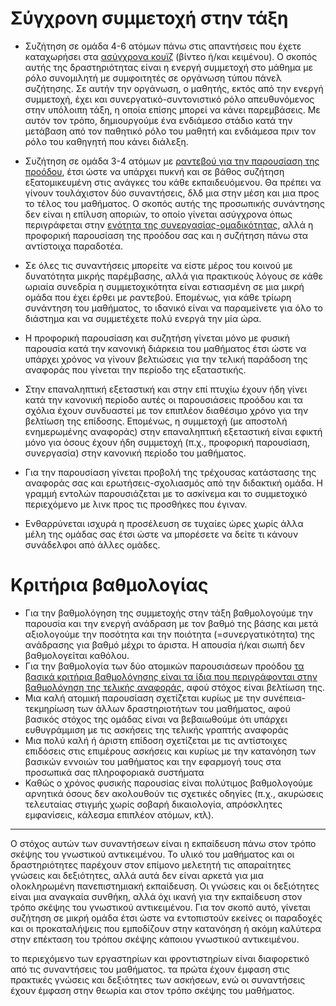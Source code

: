 # Σύγχρονη συμμετοχή στην τάξη

* Συζήτηση σε ομάδα 4-6 ατόμων πάνω στις απαντήσεις που έχετε καταχωρήσει στα [ασύγχρονα κουϊζ](https://courses-ionio.github.io/help/quiz/) (βίντεο ή/και κειμένου). Ο σκοπός αυτής της δραστηριότητας είναι η ενεργή συμμετοχή στο μάθημα με ρόλο συνομιλητή με συμφοιτητές σε οργάνωση τύπου πάνελ συζήτησης. Σε αυτήν την οργάνωση, ο μαθητής, εκτός από την ενεργή συμμετοχή, έχει και συνεργατικό-συντονιστικό ρόλο απευθυνόμενος στην υπόλοιπη τάξη, η οποία επίσης μπορεί να κάνει παρεμβάσεις. Με αυτόν τον τρόπο, δημιουργούμε ένα ενδιάμεσο στάδιο κατά την μετάβαση από τον παθητικό ρόλο του μαθητή και ενδιάμεσα πριν τον ρόλο του καθηγητή που κάνει διάλεξη.

* Συζήτηση σε ομάδα 3-4 ατόμων με [ραντεβού για την παρουσίαση της προόδου](https://courses-ionio.github.io/help/progress/), έτσι ώστε να υπάρχει πυκνή και σε βάθος συζήτηση εξατομικευμένη στις ανάγκες του κάθε εκπαιδευόμενου. Θα πρέπει να γίνουν τουλάχιστον δύο συναντήσεις, δλδ μια στην μέση και μια προς το τέλος του μαθήματος. Ο σκοπός αυτής της προσωπικής συνάντησης δεν είναι η επίλυση αποριών, το οποίο γίνεται ασύγχρονα όπως περιγράφεται στην [ενότητα της συνεργασίας-ομαδικότητας](https://courses-ionio.github.io/help/teamwork/), αλλά η προφορική παρουσίαση της προόδου σας και η συζήτηση πάνω στα αντίστοιχα παραδοτέα. 

* Σε όλες τις συναντήσεις μπορείτε να είστε μέρος του κοινού με δυνατότητα μικρής παρέμβασης, αλλά για πρακτικούς λόγους σε κάθε ωριαία συνεδρία η συμμετοχικότητα είναι εστιασμένη σε μια μικρή ομάδα που έχει έρθει με ραντεβού. Επομένως, για κάθε τρίωρη συνάντηση του μαθήματος, το ιδανικό είναι να παραμείνετε για όλο το διάστημα και να συμμετέχετε πολύ ενεργά την μία ώρα.

* Η προφορική παρουσίαση και συζητήση γίνεται μόνο με φυσική παρουσία κατά την κανονική διάρκεια του μαθήματος έτσι ώστε να υπάρχει χρόνος να γίνουν βελτιώσεις για την τελική παράδοση της αναφοράς που γίνεται την περίοδο της εξαταστικής. 

* Στην επαναληπτική εξεταστική και στην επί πτυχίω έχουν ήδη γίνει κατά την κανονική περίοδο αυτές οι παρουσιάσεις προόδου και τα σχόλια έχουν συνδυαστεί με τον επιπλέον διαθέσιμο χρόνο για την βελτίωση της επίδοσης. Επομένως, η συμμετοχή (με αποστολή ενημερωμένης αναφοράς) στην επαναληπτική εξεταστική είναι εφικτή μόνο για όσους έχουν ήδη συμμετοχή (π.χ., προφορική παρουσίαση, συνεργασία) στην κανονική περίοδο του μαθήματος.
 
* Για την παρουσίαση γίνεται προβολή της τρέχουσας κατάστασης της αναφοράς σας και ερωτήσεις-σχολιασμός από την διδακτική ομάδα. Η γραμμή εντολών παρουσιάζεται με το ασκίνεμα και το συμμετοχικό περιεχόμενο με λινκ προς τις προσθήκες που έγιναν.

* Ενθαρρύνεται ισχυρά η προσέλευση σε τυχαίες ώρες χωρίς άλλα μέλη της ομάδας σας έτσι ώστε να μπορέσετε να δείτε τι κάνουν συνάδελφοι από άλλες ομάδες.

# Κριτήρια βαθμολογίας

* Για την βαθμολόγηση της συμμετοχής στην τάξη βαθμολογούμε την παρουσία και την ενεργή ανάδραση με τον βαθμό της βάσης και μετά αξιολογούμε την ποσότητα και την ποιότητα (=συνεργατικότητα) της ανάδρασης για βαθμό μέχρι το άριστα. Η απουσία ή/και σιωπή δεν βαθμολογείται καθόλου.
* Για την βαθμολογία των δύο ατομικών παρουσιάσεων προόδου [τα βασικά κριτήρια βαθμολόγησης είναι τα ίδια που περιγράφονται στην βαθμολόγηση της τελικής αναφοράς](https://courses-ionio.github.io/help/deliverables/), αφού στόχος είναι βελτίωση της.
* Μια καλή ατομική παρουσίαση σχετίζεται κυρίως με την συνέπεια-τεκμηρίωση των άλλων δραστηριοτήτων του μαθήματος, αφού βασικός στόχος της ομάδας είναι να βεβαιωθούμε ότι υπάρχει ευθυγράμμιση με τις ασκήσεις της τελικής γραπτής αναφοράς
* Μια πολύ καλή ή άριστη επίδοση σχετίζεται με τις αντίστοιχες επιδόσεις στις επιμέρους ασκήσεις και κυρίως με την κατανόηση των βασικών εννοιών του μαθήματος και την εφαρμογή τους στα προσωπικά σας πληροφοριακά συστήματα
* Καθώς ο χρόνος φυσικής παρουσίας είναι πολύτιμος βαθμολογούμε αρνητικά όσους δεν ακολουθούν τις σχετικές οδηγίες (π.χ., ακυρώσεις τελευταίας στιγμής χωρίς σοβαρή δικαιολογία, απρόσκλητες εμφανίσεις, κάλεσμα επιπλέον ατόμων, κτλ).

---
Ο στόχος αυτών των συναντήσεων είναι η εκπαίδευση πάνω στον τρόπο σκέψης του γνωστικού αντικειμένου. Το υλικό του μαθήματος και οι δραστηριότητες παρέχουν στον επίμονο μελετητή τις απαραίτητες γνώσεις και δεξιότητες, αλλά αυτά δεν είναι αρκετά για μια ολοκληρωμένη πανεπιστημιακή εκπαίδευση. Οι γνώσεις και οι δεξιότητες είναι μια αναγκαία συνθήκη, αλλά όχι ικανή για την εκπαίδευση στον τρόπο σκέψης του γνωστικού αντικειμένου. Για τον σκοπό αυτό, γίνεται συζήτηση σε μικρή ομάδα έτσι ώστε να εντοπιστούν εκείνες οι παραδοχές και οι προκαταλήψεις που εμποδίζουν στην κατανόηση ή ακόμη καλύτερα στην επέκταση του τρόπου σκέψης κάποιου γνωστικού αντικειμένου.

το περιεχόμενο των εργαστηρίων και φροντιστηρίων είναι διαφορετικό από τις συναντήσεις του μαθήματος. τα πρώτα έχουν έμφαση στις πρακτικές γνώσεις και δεξιότητες των ασκήσεων, ενώ οι συναντήσεις έχουν έμφαση στην θεωρία και στον τρόπο σκέψης του μαθήματος. 
